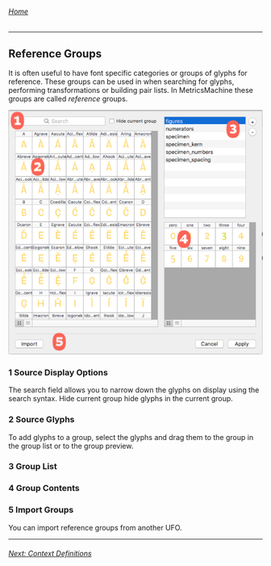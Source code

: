 ###### [Home](index.html)

---

## Reference Groups

It is often useful to have font specific categories or groups of glyphs for reference. These groups can be used in when searching for glyphs, performing transformations or building pair lists. In MetricsMachine these groups are called *reference* groups.

![](images/referenceGroups.png)

### 1 Source Display Options
The search field allows you to narrow down the glyphs on display using the search syntax. Hide current group hide glyphs in the current group.

### 2 Source Glyphs
To add glyphs to a group, select the glyphs and drag them to the group in the group list or to the group preview.

### 3 Group List

### 4 Group Contents

### 5 Import Groups
You can import reference groups from another UFO.

---

###### [Next: Context Definitions](context_definitions.html)
